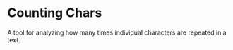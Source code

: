 # Counting Chars

A tool for analyzing how many times individual characters are repeated in a text.
